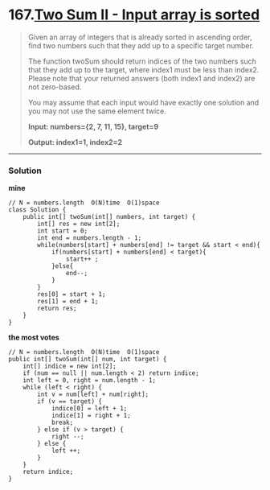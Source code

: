 # 167.[Two Sum II - Input array is sorted](https://leetcode.com/problems/two-sum-ii-input-array-is-sorted/description/)

> Given an array of integers that is already sorted in ascending order, find two numbers such that they add up to a specific target number.
>
> The function twoSum should return indices of the two numbers such that they add up to the target, where index1 must be less than index2. Please note that your returned answers (both index1 and index2) are not zero-based.
>
> You may assume that each input would have exactly one solution and you may not use the same element twice.
>
> **Input: numbers={2, 7, 11, 15}, target=9**
>
> **Output: index1=1, index2=2**

---

### Solution
**mine**
```
// N = numbers.length  O(N)time  O(1)space
class Solution {
    public int[] twoSum(int[] numbers, int target) {
        int[] res = new int[2];
        int start = 0;
        int end = numbers.length - 1;
        while(numbers[start] + numbers[end] != target && start < end){
            if(numbers[start] + numbers[end] < target){
                start++ ; 
            }else{
                end--;
            }
        }
        res[0] = start + 1;
        res[1] = end + 1;
        return res;
    }
}
```

**the most votes**
```
// N = numbers.length  O(N)time  O(1)space
public int[] twoSum(int[] num, int target) {
    int[] indice = new int[2];
    if (num == null || num.length < 2) return indice;
    int left = 0, right = num.length - 1;
    while (left < right) {
        int v = num[left] + num[right];
        if (v == target) {
            indice[0] = left + 1;
            indice[1] = right + 1;
            break;
        } else if (v > target) {
            right --;
        } else {
            left ++;
        }
    }
    return indice;
}
```
